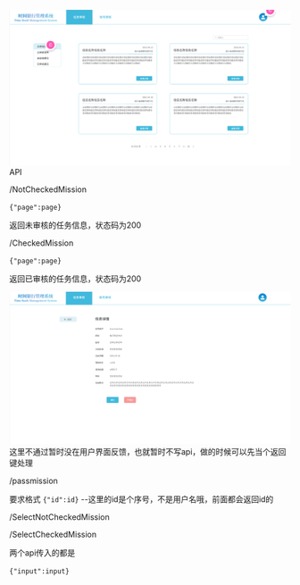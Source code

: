 ![img.png](img.png)
API

/NotCheckedMission

``{"page":page}``

返回未审核的任务信息，状态码为200

/CheckedMission

``{"page":page}``

返回已审核的任务信息，状态码为200

![img_1.png](img_1.png)
这里不通过暂时没在用户界面反馈，也就暂时不写api，做的时候可以先当个返回键处理

/passmission

要求格式
``{"id":id}`` --这里的id是个序号，不是用户名哦，前面都会返回id的

/SelectNotCheckedMission

/SelectCheckedMission

两个api传入的都是

``{"input":input}``